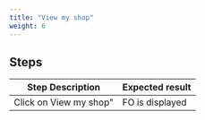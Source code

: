 ```yaml
---
title: "View my shop"
weight: 6
---
```

## Steps
| Step Description | Expected result |
| ----- | ----- |
| Click on View my shop" | FO is displayed |

